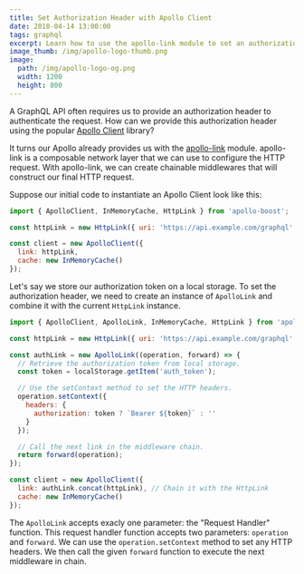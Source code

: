 ```yaml
---
title: Set Authorization Header with Apollo Client
date: 2018-04-14 13:00:00
tags: graphql
excerpt: Learn how to use the apollo-link module to set an authorization header when using the Apollo Client.
image_thumb: /img/apollo-logo-thumb.png
image:
  path: /img/apollo-logo-og.png
  width: 1200
  height: 800
---
```

A GraphQL API often requires us to provide an authorization header to authenticate the request. How can we provide this authorization header using the popular [Apollo Client](https://www.apollographql.com/client) library?

It turns our Apollo already provides us with the [apollo-link](https://www.apollographql.com/docs/link/) module. apollo-link is a composable network layer that we can use to configure the HTTP request. With apollo-link, we can create chainable middlewares that will construct our final HTTP request.

Suppose our initial code to instantiate an Apollo Client look like this:

```js
import { ApolloClient, InMemoryCache, HttpLink } from 'apollo-boost';

const httpLink = new HttpLink({ uri: 'https://api.example.com/graphql' });

const client = new ApolloClient({
  link: httpLink,
  cache: new InMemoryCache()
});
```

Let's say we store our authorization token on a local storage. To set the authorization header, we need to create an instance of `ApolloLink` and combine it with the current `HttpLink` instance.

```js
import { ApolloClient, ApolloLink, InMemoryCache, HttpLink } from 'apollo-boost';

const httpLink = new HttpLink({ uri: 'https://api.example.com/graphql' });

const authLink = new ApolloLink((operation, forward) => {
  // Retrieve the authorization token from local storage.
  const token = localStorage.getItem('auth_token');

  // Use the setContext method to set the HTTP headers.
  operation.setContext({
    headers: {
      authorization: token ? `Bearer ${token}` : ''
    }
  });

  // Call the next link in the middleware chain.
  return forward(operation);
});

const client = new ApolloClient({
  link: authLink.concat(httpLink), // Chain it with the HttpLink
  cache: new InMemoryCache()
});
```

The `ApolloLink` accepts exacly one parameter: the "Request Handler" function. This request handler function accepts two parameters: `operation` and `forward`. We can use the `operation.setContext` method to set any HTTP headers. We then call the given `forward` function to execute the next middleware in chain.
